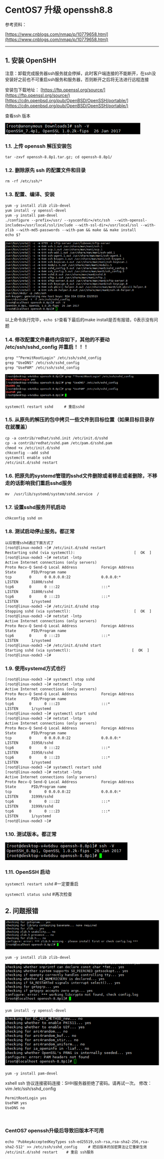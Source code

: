# CentOS7 升级 openssh8.8

参考资料：

[https://www.cnblogs.com/nmap/p/10779658.html](https://www.cnblogs.com/nmap/p/10779658.html)

---

## 1. 安装 OpenSHH

注意：卸载完成服务器ssh服务就会停掉，此时客户端连接的不能断开，在ssh没安装好之前也不可重启ssh服务和服务器，否则断开之后将无法进行远程连接

安装包下载地址：
[https://ftp.openssl.org/source/](https://ftp.openssl.org/source/)
[https://cdn.openbsd.org/pub/OpenBSD/OpenSSH/portable/](https://cdn.openbsd.org/pub/OpenBSD/OpenSSH/portable/)

查看ssh 版本

![image](assets/image-20230312165830-zffbjjq.png)​

### 1.1. 上传 openssh 解压安装包

```
tar -zxvf openssh-8.8p1.tar.gz; cd openssh-8.8p1/
```

### 1.2. 删除原先 ssh 的配置文件和目录

```
rm -rf /etc/ssh/*
```

### 1.3. 配置、编译、安装

```
yum -y install zlib zlib-devel
yum install -y openssl-devel
yum -y install pam-devel
./configure --prefix=/usr/ --sysconfdir=/etc/ssh  --with-openssl-includes=/usr/local/ssl/include --with-ssl-dir=/usr/local/ssl --with-zlib --with-md5-passwords --with-pam && make && make install
echo $?
```

![image](assets/image-20230312165902-ksgplto.png)​

以上命令执行完毕，`echo $?`查看下最后的make install是否有报错，0表示没有问题

### 1.4. 修改配置文件最终内容如下，其他的不要动 /etc/ssh/sshd_config 并重启！！！

```
grep "^PermitRootLogin" /etc/ssh/sshd_config
grep "UseDNS" /etc/ssh/sshd_config
grep "UsePAM" /etc/ssh/sshd_config
```

![image](assets/image-20230312165913-how1jqa.png)​

```
systemctl restart sshd     # 重启sshd
```

### 1.5. 从原先的解压的包中拷贝一些文件到目标位置（如果目标目录存在就覆盖）

```
cp -a contrib/redhat/sshd.init /etc/init.d/sshd
cp -a contrib/redhat/sshd.pam /etc/pam.d/sshd.pam
chmod +x /etc/init.d/sshd
chkconfig --add sshd
systemctl enable sshd
/etc/init.d/sshd restart
```

### 1.6. 把原先的systemd管理的sshd文件删除或者移走或者删除，不移走的话影响我们重启sshd服务

```
mv  /usr/lib/systemd/system/sshd.service  /
```

### 1.7. 设置sshd服务开机启动

```
chkconfig sshd on
```

### 1.8. 测试启动停止服务。都正常

```
以后管理sshd通过下面方式了
[root@linux-node3 ~]# /etc/init.d/sshd restart
Restarting sshd (via systemctl):                           [  OK  ]
[root@linux-node3 ~]# netstat -lntp
Active Internet connections (only servers)
Proto Recv-Q Send-Q Local Address           Foreign Address         State       PID/Program name   
tcp        0      0 0.0.0.0:22              0.0.0.0:*               LISTEN      31800/sshd         
tcp6       0      0 :::22                   :::*                    LISTEN      31800/sshd         
tcp6       0      0 :::23                   :::*                    LISTEN      1/systemd          
[root@linux-node3 ~]# /etc/init.d/sshd stop
Stopping sshd (via systemctl):                             [  OK  ]
[root@linux-node3 ~]# netstat -lntp
Active Internet connections (only servers)
Proto Recv-Q Send-Q Local Address           Foreign Address         State       PID/Program name   
tcp6       0      0 :::23                   :::*                    LISTEN      1/systemd          
[root@linux-node3 ~]# /etc/init.d/sshd start
Starting sshd (via systemctl):                            [  OK  ]
[root@linux-node3 ~]#
```

### 1.9. 使用systemd方式也行

```
[root@linux-node3 ~]# systemctl stop sshd
[root@linux-node3 ~]# netstat -lntp
Active Internet connections (only servers)
Proto Recv-Q Send-Q Local Address           Foreign Address         State       PID/Program name   
tcp6       0      0 :::23                   :::*                    LISTEN      1/systemd          
[root@linux-node3 ~]# systemctl start sshd
[root@linux-node3 ~]# netstat -lntp
Active Internet connections (only servers)
Proto Recv-Q Send-Q Local Address           Foreign Address         State       PID/Program name   
tcp        0      0 0.0.0.0:22              0.0.0.0:*               LISTEN      31958/sshd         
tcp6       0      0 :::22                   :::*                    LISTEN      31958/sshd         
tcp6       0      0 :::23                   :::*                    LISTEN      1/systemd          
[root@linux-node3 ~]# systemctl restart sshd
[root@linux-node3 ~]# netstat -lntp
Active Internet connections (only servers)
Proto Recv-Q Send-Q Local Address           Foreign Address         State       PID/Program name   
tcp        0      0 0.0.0.0:22              0.0.0.0:*               LISTEN      31999/sshd         
tcp6       0      0 :::22                   :::*                    LISTEN      31999/sshd         
tcp6       0      0 :::23                   :::*                    LISTEN      1/systemd          
[root@linux-node3 ~]#
```

### 1.10. 测试版本。都正常

![image](assets/image-20230312165949-naxv6sa.png)​

### 1.11. OpenSSH 启动

`systemctl restart sshd` #一定要重启

`systemctl status sshd` #再次检查

## 2. 问题报错

![image](assets/image-20230312165954-yxokq1x.png)​

`yum -y install zlib zlib-devel`

![image](assets/image-20230312165957-c65zbqy.png)​

`yum install -y openssl-devel`

![image](assets/image-20230312170002-3qsmqro.png)​

`yum -y install pam-devel`

xshell ssh 协议连接密码连接：SHH服务器拒绝了密码。请再试一次。
修改：vim /etc/ssh/sshd_config

```shell
PermitRootLogin yes
UsePAM yes
UseDNS no
```

‍

### CentOS7 openssh升级后导致旧版本不可用

```
echo 'PubkeyAcceptedKeyTypes ssh-ed25519,ssh-rsa,rsa-sha2-256,rsa-sha2-512' >> /etc/ssh/sshd_config		# 把旧版本的加密算法让它重新生效
/etc/init.d/sshd restart	# 重启 ssh服务
```

‍
